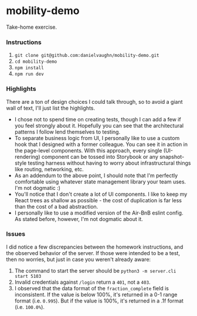 # mobility-demo

Take-home exercise.

### Instructions

1. `git clone git@github.com:danielvaughn/mobility-demo.git`
2. `cd mobility-demo`
3. `npm install`
4. `npm run dev`

### Highlights

There are a ton of design choices I could talk through, so to avoid a giant wall of text, I'll just list the highlights.

* I chose not to spend time on creating tests, though I can add a few if you feel strongly about it.
Hopefully you can see that the architectural patterns I follow lend themselves to testing.
* To separate business logic from UI, I personally like to use a custom hook that I designed with a former colleague.
You can see it in action in the page-level components.
With this approach, every single (UI-rendering) component can be tossed into Storybook or any snapshot-style testing harness without having to worry about infrastructural things like routing, networking, etc.
* As an addendum to the above point, I should note that I'm perfectly comfortable using whatever state management library your team uses.
I'm not dogmatic :)
* You'll notice that I don't create a lot of UI components.
I like to keep my React trees as shallow as possible - the cost of duplication is far less than the cost of a bad abstraction.
* I personally like to use a modified version of the Air-BnB eslint config.
As stated before, however, I'm not dogmatic about it.

### Issues

I did notice a few discrepancies between the homework instructions, and the observed behavior of the server.
If those were intended to be a test, then no worries, but just in case you weren't already aware:

1. The command to start the server should be `python3 -m server.cli start 5103`
2. Invalid credentials against `/login` return a `401`, not a `403`.
3. I observed that the data format of the `fraction_complete` field is inconsistent.
If the value is below 100%, it's returned in a 0-1 range format (i.e. `0.995`).
But if the value is 100%, it's returned in a .1f format (i.e. `100.0%`).
